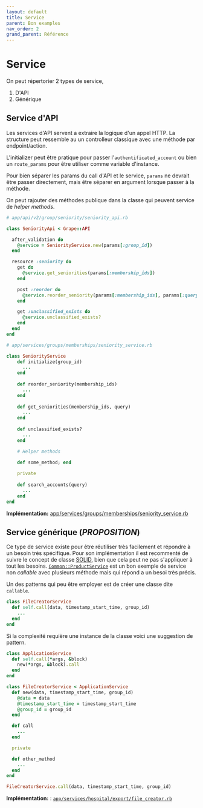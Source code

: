 ```yaml
---
layout: default
title: Service
parent: Bon examples
nav_order: 2
grand_parent: Référence
---
```


# Service

On peut répertorier 2 types de service,

1. D'API
2. Générique

## Service d'API

Les services d'API servent a extraire la logique d'un appel HTTP. La structure peut ressemble au un controlleur classique
avec une méthode par endpoint/action.

L'initializer peut être pratique pour passer l'`authentificated_account` ou bien un `route_params` pour être utiliser
comme variable d'instance.

Pour bien séparer les params du call d'API et le service, `params` ne devrait être passer directement, mais être séparer
en argument lorsque passer à la méthode.

On peut rajouter des méthodes publique dans la classe qui peuvent service de _helper methods_.

```ruby
# app/api/v2/group/seniority/seniority_api.rb

class SeniorityApi < Grape::API

  after_validation do
    @service = SeniorityService.new(params[:group_id])
  end

  resource :seniority do
    get do
      @service.get_seniorities(params[:membership_ids])
    end

    post :reorder do
      @service.reorder_seniority(params[:membership_ids], params[:query])
    end

    get :unclassified_exists do
      @service.unclassified_exists?
    end
  end
end

# app/services/groups/memberships/seniority_service.rb

class SeniorityService
    def initialize(group_id)
      ...
    end
    
    def reorder_seniority(membership_ids)
      ...
    end
    
    def get_seniorities(membership_ids, query)
      ...
    end
    
    def unclassified_exists?
      ...
    end

    # Helper methods

    def some_method; end
    
    private
    
    def search_accounts(query)
      ...
    end
end
```

**Implémentation:** [app/services/groups/memberships/seniority_service.rb](https://github.com/petalmd/petalmd.rails/blob/master/app/services/groups/memberships/seniority_service.rb)

## Service générique (_PROPOSITION_)

Ce type de service existe pour être réutiliser très facilement et répondre à un besoin très spécifique.
Pour son implémentation il est recommenté de suivre
le concept de classe [SOLID](https://en.wikipedia.org/wiki/SOLID), bien que cela peut ne pas s'appliquer à tout
les besoins. [`Common::ProductService`](https://github.com/petalmd/petalmd.rails/blob/master/app/services/common/product_service.rb) 
est un bon exemple de service non _callable_ avec plusieurs méthode mais qui répond a un besoi très précis.

Un des patterns qui peu être employer est de créer une classe dite `callable`.

```ruby
class FileCreatorService
  def self.call(data, timestamp_start_time, group_id)
    ...
  end
end
```

Si la complexité requière une instance de la classe voici une suggestion de pattern.

```ruby
class ApplicationService
  def self.call(*args, &block)
    new(*args, &block).call
  end
end

class FileCreatorService < ApplicationService
  def new(data, timestamp_start_time, group_id)
    @data = data
    @timestamp_start_time = timestamp_start_time
    @group_id = group_id
  end

  def call
    ...
  end

  private

  def other_method
    ...
  end
end

FileCreatorService.call(data, timestamp_start_time, group_id)
```

**Implémentation:** : [`app/services/hospital/export/file_creator.rb`](https://github.com/petalmd/petalmd.rails/blob/master/app/services/hospital/export/file_creator.rb)
